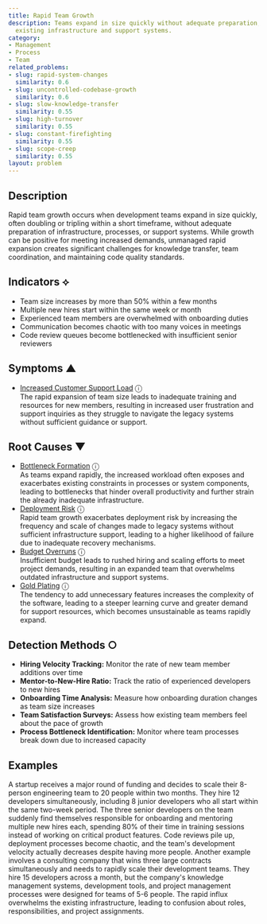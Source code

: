 ```yaml
---
title: Rapid Team Growth
description: Teams expand in size quickly without adequate preparation, overwhelming
  existing infrastructure and support systems.
category:
- Management
- Process
- Team
related_problems:
- slug: rapid-system-changes
  similarity: 0.6
- slug: uncontrolled-codebase-growth
  similarity: 0.6
- slug: slow-knowledge-transfer
  similarity: 0.55
- slug: high-turnover
  similarity: 0.55
- slug: constant-firefighting
  similarity: 0.55
- slug: scope-creep
  similarity: 0.55
layout: problem
---
```


## Description

Rapid team growth occurs when development teams expand in size quickly, often doubling or tripling within a short timeframe, without adequate preparation of infrastructure, processes, or support systems. While growth can be positive for meeting increased demands, unmanaged rapid expansion creates significant challenges for knowledge transfer, team coordination, and maintaining code quality standards.

## Indicators ⟡

- Team size increases by more than 50% within a few months
- Multiple new hires start within the same week or month
- Experienced team members are overwhelmed with onboarding duties
- Communication becomes chaotic with too many voices in meetings
- Code review queues become bottlenecked with insufficient senior reviewers

## Symptoms ▲
- [Increased Customer Support Load](increased-customer-support-load.md) <span class="info-tooltip" title="Confidence: 0.304, Strength: 0.547">ⓘ</span>
<br/>  The rapid expansion of team size leads to inadequate training and resources for new members, resulting in increased user frustration and support inquiries as they struggle to navigate the legacy systems without sufficient guidance or support.

## Root Causes ▼
- [Bottleneck Formation](bottleneck-formation.md) <span class="info-tooltip" title="Confidence: 0.397, Strength: 0.909">ⓘ</span>
<br/>  As teams expand rapidly, the increased workload often exposes and exacerbates existing constraints in processes or system components, leading to bottlenecks that hinder overall productivity and further strain the already inadequate infrastructure.
- [Deployment Risk](deployment-risk.md) <span class="info-tooltip" title="Confidence: 0.334, Strength: 0.745">ⓘ</span>
<br/>  Rapid team growth exacerbates deployment risk by increasing the frequency and scale of changes made to legacy systems without sufficient infrastructure support, leading to a higher likelihood of failure due to inadequate recovery mechanisms.
- [Budget Overruns](budget-overruns.md) <span class="info-tooltip" title="Confidence: 0.315, Strength: 0.829">ⓘ</span>
<br/>  Insufficient budget leads to rushed hiring and scaling efforts to meet project demands, resulting in an expanded team that overwhelms outdated infrastructure and support systems.
- [Gold Plating](gold-plating.md) <span class="info-tooltip" title="Confidence: 0.306, Strength: 0.890">ⓘ</span>
<br/>  The tendency to add unnecessary features increases the complexity of the software, leading to a steeper learning curve and greater demand for support resources, which becomes unsustainable as teams rapidly expand.

## Detection Methods ○

- **Hiring Velocity Tracking:** Monitor the rate of new team member additions over time
- **Mentor-to-New-Hire Ratio:** Track the ratio of experienced developers to new hires
- **Onboarding Time Analysis:** Measure how onboarding duration changes as team size increases
- **Team Satisfaction Surveys:** Assess how existing team members feel about the pace of growth
- **Process Bottleneck Identification:** Monitor where team processes break down due to increased capacity

## Examples

A startup receives a major round of funding and decides to scale their 8-person engineering team to 20 people within two months. They hire 12 developers simultaneously, including 8 junior developers who all start within the same two-week period. The three senior developers on the team suddenly find themselves responsible for onboarding and mentoring multiple new hires each, spending 80% of their time in training sessions instead of working on critical product features. Code reviews pile up, deployment processes become chaotic, and the team's development velocity actually decreases despite having more people. Another example involves a consulting company that wins three large contracts simultaneously and needs to rapidly scale their development teams. They hire 15 developers across a month, but the company's knowledge management systems, development tools, and project management processes were designed for teams of 5-6 people. The rapid influx overwhelms the existing infrastructure, leading to confusion about roles, responsibilities, and project assignments.

